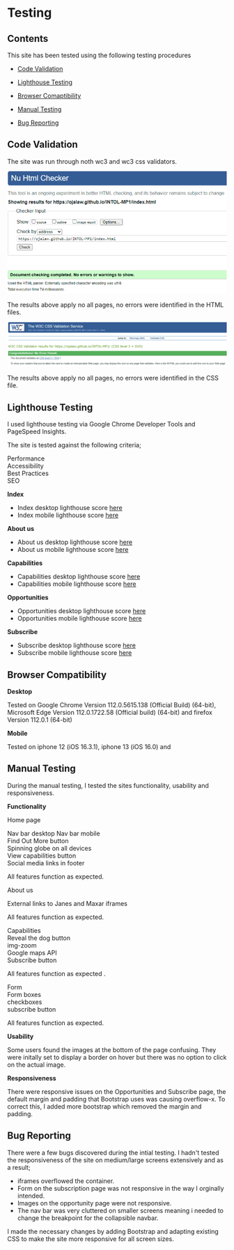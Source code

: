 # Testing

## Contents

This site has been tested using the following testing procedures

* [Code Validation](#Code-validation)  

* [Lighthouse Testing](#Lighthouse-Testing)

* [Browser Comaptibility](#Browser-Compatibility)

* [Manual Testing](#Manual-Testing)

* [Bug Reporting](#Bug-Reporting)


## Code Validation  

The site was run through noth wc3 and wc3 css validators.

![alt text](README-images/validator-testing-readme.png "Optional title")  

The results above apply no all pages, no errors were identified in the HTML files.  

![alt text](README-images/css-validator-testing-readme.png "Optional title")  

The results above apply no all pages, no errors were identified in the CSS file.   



## Lighthouse Testing  

I used lighthouse testing via Google Chrome Developer Tools and PageSpeed Insights.  

The site is tested against the following criteria;  

Performance  
Accessibility  
Best Practices  
SEO  

**Index**  

- Index desktop lighthouse score [here](README-images/Index-desktop-lighthouse.png "Optional title")  
- Index mobile lighthouse score [here](README-images/Index-mobile-lighthouse.png "Optional title")  

**About us**  

 - About us desktop lighthouse score [here](README-images/about-us-desktop-lighthouse.png "Optional title")  
 - About us mobile lighthouse score [here](README-images/about-us-mobile-lighthouse.png "Optional title")  

**Capabilities**  

- Capabilities desktop lighthouse score [here](README-images/capabilities-desktop-lighthouse.png "Optional title")  
- Capabilities mobile lighthouse score [here](README-images/capabilities-mobile-lighthouse.png "Optional title")  

**Opportunities**  

- Opportunities desktop lighthouse score [here](README-images/opportunities-desktop-lighthouse.png "Optional title")  
- Opportunities mobile lighthouse score [here](README-images/opportunities-mobile-lighthouse.png "Optional title")  

**Subscribe**  

- Subscribe desktop lighthouse score [here](README-images/subscribe-desktop-lighthouse.png "Optional title")  
- Subscribe mobile lighthouse score [here](README-images/subscribe-mobile-lighthouse.png "Optional title")  


## Browser Compatibility 
  
**Desktop**
  
Tested on Google Chrome Version 112.0.5615.138 (Official Build) (64-bit),  Microsoft Edge Version 112.0.1722.58 (Official build) (64-bit) and firefox Version 112.0.1 (64-bit)
  
**Mobile**
  
Tested on iphone 12 (iOS 16.3.1), iphone 13 (iOS 16.0) and 

## Manual Testing  

During the manual testing, I tested the sites functionality, usability and responsiveness.

**Functionality**

Home page  

Nav bar desktop 
Nav bar mobile  
Find Out More button  
Spinning globe on all devices  
View capabilities button  
Social media links in footer  

All features function as expected.

About us  

External links to Janes and Maxar
iframes  

All features function as expected.  

Capabilities  
Reveal the dog button  
img-zoom  
Google maps API  
Subscribe button  

All features function as expected  .

Form  
Form boxes  
checkboxes  
subscribe button  

All features function as expected.

**Usability**  

Some users found the images at the bottom of the page confusing. They were initally set to display a border on hover but there was no option to click on the actual image.

**Responsiveness**  

There were responsive issues on the Opportunities and Subscribe page, the default margin and padding that Bootstrap uses was causing overflow-x. To correct this, I added more bootstrap which removed the margin and padding.



## Bug Reporting

There were a few bugs discovered during the intial testing. I hadn't tested the responsiveness of the site on medium/large screens extensively and as a result;  
- iframes overflowed the container.  
- Form on the subscription page was not responsive in the way I orginally intended.  
- Images on the opportunity page were not responsive.  
- The nav bar was very cluttered on smaller screens meaning i needed to change the breakpoint for the collapsible navbar.  

I made the necessary changes by adding Bootstrap and adapting existing CSS to make the site more responsive for all screen sizes.  


